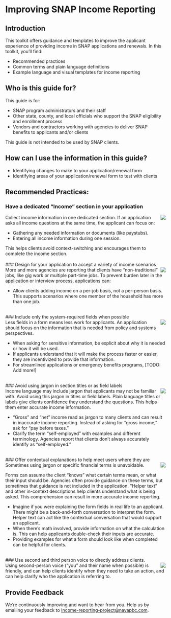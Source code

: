 # Improving SNAP Income Reporting

## Introduction 
This toolkit offers guidance and templates to improve the applicant experience of providing income in SNAP applications and renewals. In this toolkit, you’ll find: 
* Recommended practices 
* Common terms and plain language definitions 
* Example language and visual templates for income reporting 

## Who is this guide for? 
This guide is for: 
* SNAP program administrators and their staff 
* Other state, county, and local officials who support the SNAP eligibility and enrollment process 
* Vendors and contractors working with agencies to deliver SNAP benefits to applicants and/or clients 

This guide is not intended to be used by SNAP clients. 

## How can I use the information in this guide? 
* Identifying changes to make to your application/renewal form
* Identifying areas of your application/renewal form to test with clients

## Recommended Practices:
### Have a dedicated “Income” section in your application
<div class="section">
  <img class="example" align="right" src="./images/dedicatedIncome.png"/>
  Collect income information in one dedicated section. If an application asks all income questions at the same time, the applicant can focus on: 
  <ul>
    <li>Gathering any needed information or documents (like paystubs).</li>
    <li>Entering all income information during one session.</li>
  </ul>
  This helps clients avoid context-switching and encourages them to complete the income section.
</div>

<br/>
### Design for your application to accept a variety of income scenarios
<div class="section">
  <img class="example" align="right" src="./images/incomeVariety.png"/>
  More and more agencies are reporting that clients have “non-traditional” jobs, like gig work or multiple part-time jobs. To prevent burden later in the application or interview process, applications can: 
  <ul>
    <li>Allow clients adding income on a per-job basis, not a per-person basis. This supports scenarios where one member of the household has more than one job.</li>
  </ul>
</div>

<br/>
### Include only the system-required fields when possible
<div class="section">
  <img class="example" align="right" src="./images/minimalFields.png"/>
  Less fields in a form means less work for applicants. An application should focus on the information that is needed from policy and systems perspectives.
  <ul>
    <li>When asking for sensitive information, be explicit about why it is needed or how it will be used.</li>
    <li>If applicants understand that it will make the process faster or easier, they are incentivized to provide that information.</li>
    <li>For streamlined applications or emergency benefits programs, [TODO: Add more!]</li>
  </ul>
</div>

<br/>
### Avoid using jargon in section titles or as field labels
<div class="section">
  <img class="example" align="right" src="./images/noJargon.png"/>
  Income language may include jargon that applicants may not be familiar with. Avoid using this jargon in titles or field labels. Plain language titles or labels give clients confidence they understand the questions. This helps them enter accurate income information. 
  <ul>
    <li>“Gross” and “net” income read as jargon to many clients and can result in inaccurate income reporting. Instead of asking for “gross income,” ask for “pay before taxes.”</li>
    <li>Clarify the term “self-employed” with examples and different terminology. Agencies report that clients don’t always accurately identify as “self-employed.”</li>
  </ul>
</div>

<br/>
### Offer contextual explanations to help meet users where they are
<div class="section">
  <img class="example" align="right" src="./images/contextClues.png"/>
  Sometimes using jargon or specific financial terms is unavoidable. 

  Forms can assume the client “knows” what certain terms mean, or what their input should be. Agencies often provide guidance on these terms, but sometimes that guidance is not included in the application. "Helper text" and other in-context descriptions help clients understand what is being asked. This comprehension can result in more accurate income reporting. 
  <ul>
    <li>Imagine if you were explaining the form fields in real life to an applicant. There might be a back-and-forth conversation to interpret the form. Helper text can act like the contextual conversation that would support an applicant.</li>
    <li>When there’s math involved, provide information on what the calculation is. This can help applicants double-check their inputs are accurate.</li>
    <li>Providing examples for what a form should look like when completed can be helpful for clients.</li>
  </ul>
</div>

<br/>
### Use second and third person voice to directly address clients.
<div class="section">
  <img class="example" align="right" src="./images/useProperPerson.png"/>
  Using second-person voice (“you” and their name when possible) is friendly, and can help clients identify when they need to take an action, and can help clarify who the application is referring to.
</div>

## Provide Feedback
We’re continuously improving and want to hear from you. Help us by emailing your feedback to <a href="mailto:Income-reporting-project@navapbc.com">Income-reporting-project@navapbc.com</a>.
